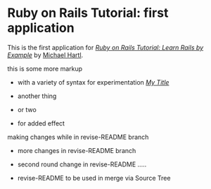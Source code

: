 # Ruby on Rails Tutorial: first application

This is the first application for
[*Ruby on Rails Tutorial: Learn Rails by Example*](http://railstutorial.org/) 
by [Michael Hartl](http://michaelhartl.com/).

 this is some more markup
 - with a variety of syntax for experimentation
 [*My Title*](https://github.com/podenski/first_app)

 - another thing
 - or two
 - for added effect

 making changes while in revise-README branch

 - more changes in revise-README branch
 
 - second round change in revise-README .....
 - revise-README to be used in merge via Source Tree
 
